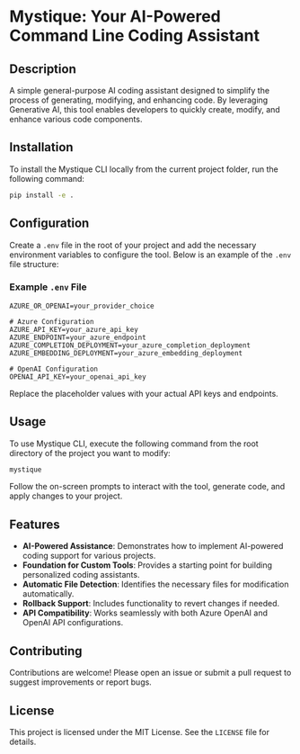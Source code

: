 # Mystique: Your AI-Powered Command Line Coding Assistant

## Description

A simple general-purpose AI coding assistant designed to simplify the process of generating, modifying, and enhancing code. By leveraging Generative AI, this tool enables developers to quickly create, modify, and enhance various code components.

## Installation

To install the Mystique CLI locally from the current project folder, run the following command:

```bash
pip install -e .
```

## Configuration

Create a `.env` file in the root of your project and add the necessary environment variables to configure the tool. Below is an example of the `.env` file structure:

### Example `.env` File

```plaintext
AZURE_OR_OPENAI=your_provider_choice

# Azure Configuration
AZURE_API_KEY=your_azure_api_key
AZURE_ENDPOINT=your_azure_endpoint
AZURE_COMPLETION_DEPLOYMENT=your_azure_completion_deployment
AZURE_EMBEDDING_DEPLOYMENT=your_azure_embedding_deployment

# OpenAI Configuration
OPENAI_API_KEY=your_openai_api_key
```

Replace the placeholder values with your actual API keys and endpoints.

## Usage

To use Mystique CLI, execute the following command from the root directory of the project you want to modify:

```bash
mystique
```

Follow the on-screen prompts to interact with the tool, generate code, and apply changes to your project.

## Features

- **AI-Powered Assistance**: Demonstrates how to implement AI-powered coding support for various projects.
- **Foundation for Custom Tools**: Provides a starting point for building personalized coding assistants.
- **Automatic File Detection**: Identifies the necessary files for modification automatically.
- **Rollback Support**: Includes functionality to revert changes if needed.
- **API Compatibility**: Works seamlessly with both Azure OpenAI and OpenAI API configurations.

## Contributing

Contributions are welcome! Please open an issue or submit a pull request to suggest improvements or report bugs.

## License

This project is licensed under the MIT License. See the `LICENSE` file for details.
